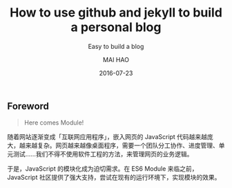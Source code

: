 ﻿---
layout:     post
title:      "How to use github and jekyll to build a personal blog"
subtitle:   "Easy to build a blog"
date:       2016-07-23
author:     "MAI HAO"
header-img: "img/post-bg-js-version.jpg"
tags:
    - github
    - jekyll
---


## Foreword

> Here comes Module!

随着网站逐渐变成「互联网应用程序」，嵌入网页的 JavaScript 代码越来越庞大，越来越复杂。网页越来越像桌面程序，需要一个团队分工协作、进度管理、单元测试……我们不得不使用软件工程的方法，来管理网页的业务逻辑。

于是，JavaScript 的模块化成为迫切需求。在 ES6 Module 来临之前，JavaScript 社区提供了强大支持，尝试在现有的运行环境下，实现模块的效果。




